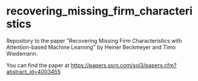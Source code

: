 # recovering_missing_firm_characteristics
Repository to the paper "Recovering Missing Firm Characteristics with Attention-based Machine Learning" by Heiner Beckmeyer and Timo Wiedemann.

You can find the paper at https://papers.ssrn.com/sol3/papers.cfm?abstract_id=4003455

